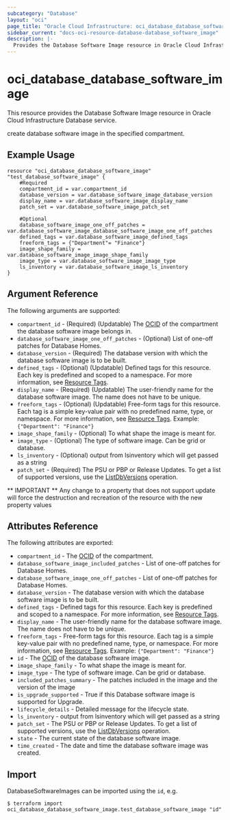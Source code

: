 ```yaml
---
subcategory: "Database"
layout: "oci"
page_title: "Oracle Cloud Infrastructure: oci_database_database_software_image"
sidebar_current: "docs-oci-resource-database-database_software_image"
description: |-
  Provides the Database Software Image resource in Oracle Cloud Infrastructure Database service
---
```


# oci_database_database_software_image
This resource provides the Database Software Image resource in Oracle Cloud Infrastructure Database service.

create database software image in the specified compartment.


## Example Usage

```hcl
resource "oci_database_database_software_image" "test_database_software_image" {
	#Required
	compartment_id = var.compartment_id
	database_version = var.database_software_image_database_version
	display_name = var.database_software_image_display_name
	patch_set = var.database_software_image_patch_set

	#Optional
	database_software_image_one_off_patches = var.database_software_image_database_software_image_one_off_patches
	defined_tags = var.database_software_image_defined_tags
	freeform_tags = {"Department"= "Finance"}
	image_shape_family = var.database_software_image_image_shape_family
	image_type = var.database_software_image_image_type
	ls_inventory = var.database_software_image_ls_inventory
}
```

## Argument Reference

The following arguments are supported:

* `compartment_id` - (Required) (Updatable) The [OCID](https://docs.cloud.oracle.com/iaas/Content/General/Concepts/identifiers.htm) of the compartment the database software image  belongs in.
* `database_software_image_one_off_patches` - (Optional) List of one-off patches for Database Homes.
* `database_version` - (Required) The database version with which the database software image is to be built.
* `defined_tags` - (Optional) (Updatable) Defined tags for this resource. Each key is predefined and scoped to a namespace. For more information, see [Resource Tags](https://docs.cloud.oracle.com/iaas/Content/General/Concepts/resourcetags.htm). 
* `display_name` - (Required) (Updatable) The user-friendly name for the database software image. The name does not have to be unique.
* `freeform_tags` - (Optional) (Updatable) Free-form tags for this resource. Each tag is a simple key-value pair with no predefined name, type, or namespace. For more information, see [Resource Tags](https://docs.cloud.oracle.com/iaas/Content/General/Concepts/resourcetags.htm).  Example: `{"Department": "Finance"}` 
* `image_shape_family` - (Optional) To what shape the image is meant for.
* `image_type` - (Optional) The type of software image. Can be grid or database.
* `ls_inventory` - (Optional) output from lsinventory which will get passed as a string
* `patch_set` - (Required) The PSU or PBP or Release Updates. To get a list of supported versions, use the [ListDbVersions](https://docs.cloud.oracle.com/iaas/api/#/en/database/latest/DbVersionSummary/ListDbVersions) operation.


** IMPORTANT **
Any change to a property that does not support update will force the destruction and recreation of the resource with the new property values

## Attributes Reference

The following attributes are exported:

* `compartment_id` - The [OCID](https://docs.cloud.oracle.com/iaas/Content/General/Concepts/identifiers.htm) of the compartment.
* `database_software_image_included_patches` - List of one-off patches for Database Homes.
* `database_software_image_one_off_patches` - List of one-off patches for Database Homes.
* `database_version` - The database version with which the database software image is to be built.
* `defined_tags` - Defined tags for this resource. Each key is predefined and scoped to a namespace. For more information, see [Resource Tags](https://docs.cloud.oracle.com/iaas/Content/General/Concepts/resourcetags.htm). 
* `display_name` - The user-friendly name for the database software image. The name does not have to be unique.
* `freeform_tags` - Free-form tags for this resource. Each tag is a simple key-value pair with no predefined name, type, or namespace. For more information, see [Resource Tags](https://docs.cloud.oracle.com/iaas/Content/General/Concepts/resourcetags.htm).  Example: `{"Department": "Finance"}` 
* `id` - The [OCID](https://docs.cloud.oracle.com/iaas/Content/General/Concepts/identifiers.htm) of the database software image.
* `image_shape_family` - To what shape the image is meant for.
* `image_type` - The type of software image. Can be grid or database.
* `included_patches_summary` - The patches included in the image and the version of the image
* `is_upgrade_supported` - True if this Database software image is supported for Upgrade.
* `lifecycle_details` - Detailed message for the lifecycle state.
* `ls_inventory` - output from lsinventory which will get passed as a string
* `patch_set` - The PSU or PBP or Release Updates. To get a list of supported versions, use the [ListDbVersions](https://docs.cloud.oracle.com/iaas/api/#/en/database/latest/DbVersionSummary/ListDbVersions) operation.
* `state` - The current state of the database software image.
* `time_created` - The date and time the database software image was created.

## Import

DatabaseSoftwareImages can be imported using the `id`, e.g.

```
$ terraform import oci_database_database_software_image.test_database_software_image "id"
```

